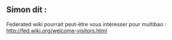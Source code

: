 ## Simon dit :
Federated wiki pourrait peut-être vous intéresser pour multibao :
http://fed.wiki.org/welcome-visitors.html

